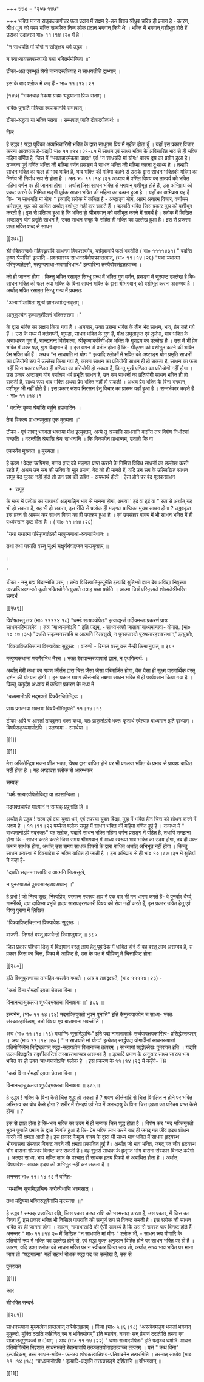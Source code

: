 +++
title = "२५७ १४७"

+++
भक्ति मानस सङ्कल्यागोचर फल प्रदान में सक्षम है-उस विषय श्रीध्रुव चरित्र ही प्रमाण है - कारण, श्रीध्र ुव को परम भक्ति सम्बलित निज लोक प्रदान भगवान् किये थे । भक्ति में भगवान् वशीभूत होते हैं उसका उदाहरण भा० ११।१४।२० में है । 

"न साधयति मां योगो न सांङ्क्षय धर्म उद्धव । 

न स्वाध्यायस्तपस्त्यागो यथा भक्तिर्ममोजिता ॥" 

टीका-अत एवम्भूतं श्रेयो नान्यदस्तीत्याह न साधयतीति द्वाभ्याम् । 

इस के बाद श्लोक में कह हैं - भा० ११।१४।२१ 

(१४७) “भक्तचाह मेकया ग्राह्यः श्रद्धयात्मा प्रियः सताम् । 

भक्तिः पुनाति मन्निष्ठा श्वपाकानपि सम्भवात् । 

टीका-श्रद्धया या भक्ति स्तया । सम्भवात् जाति दोषादपीत्यर्थः ॥ 

फिर 

हे उद्धव ! श्रद्धा पूर्विका अव्यभिचारिणी भक्ति के द्वारा साधुगण प्रिय मैं गृहीत होता हूँ । यहाँ इस प्रकार विचार करना आवश्यक है-यद्यपि भा० ११।१४।२१-८१ में साधन एवं साध्य भक्ति के अविचारित भाव से ही भक्ति महिमा वर्णित है, जिस में "भक्तचाहमेकया ग्राह्यः" एवं "न साधयति मां योगः" वाक्य द्वय का प्रयोग हुआ है। तज्जन्य पूर्व वर्णित भक्ति की महिमा वर्णन प्रसङ्ग में साधन भक्ति की महिमा कहना दुःसाध्य है । तथापि साधन भक्ति का फल ही भाव भक्ति है, भाव भक्ति की महिमा कहने से उसके द्वारा साधन भक्तिकी महिमा का निर्णय भी निर्वाध रूप से होता है । अतः भ० ११।१४।२१ अध्याय में वर्णित विषय का तात्पर्य को भक्ति महिमा वर्णन पर ही जानना होगा । अर्थात् जिस साधन भक्ति से भगवान् वशीभूत होते हैं, उस अभिप्राय को प्रकट करने के निमित्त भङ्गी पूर्वक साधन भक्ति की महिमा का कथन हुआ है । यहाँ का अभिप्राय यह है कि- “न साधयति मां योगः " इत्यादि श्लोक में कथित है - अष्टाङ्ग योग, आत्म अनात्म विचार, वर्णाश्रम धर्मसमूह, मुझ को साधित अर्थात् वशीभूत नहीं कर सकते हैं । बलवति भक्ति जिस प्रकार मुझ को वशीभून करती है। इस से प्रतिपन्न हुआ है कि भक्ति हो श्रीभगवान् को वशीभूत करने में समर्थ है। श्लोक में लिखित अष्टाङ्ग योग प्रभृति साधन है, उक्त साधन समूह के सहित ही भक्ति का उल्लेख हुआ है। इस से प्रकरण प्राप्त भक्ति शब्द से साधन 

[[२७८]] 

श्रीभक्तिसन्दर्भः महिमद्वारापि साधनम हिमपरत्वमेव, यत्रेदृशमपि फलं भवतीति ( भा० ११११४३१) " वदन्ति कृष्ण श्रेयांसि" इत्यादि - प्रश्नमारभ्य साधनस्यैवोपक्रान्तत्वात्, (भा० ११।१४।२६) "यथा यथात्मा परिमृज्यतेऽसौ, मत्पुण्यगाथा-श्रवणाभिधानः" इत्यादिना तस्यैवोपसंहृतत्वाच्च । 

को ही जानना होगा। किन्तु भक्ति रसामृत सिन्धु ग्रन्थ में भक्ति गुण वर्णन, प्रसङ्ग में सुस्पष्ट उल्लेख है कि-साधन भक्ति की फल रूपा भक्ति के बिना साधन भक्ति के द्वारा श्रीभगवान् को वशीभूत करना असम्भव है । अर्थात् भक्ति रसामृत सिन्धु गन्थ में प्रथमतः 

"अन्याभिलाषिता शून्यं ज्ञानकर्माद्यनावृतम् । 

आनुकूल्येन कृष्णानुशीलनं भक्तिरुत्तमा ।" 

के द्वारा भक्ति का लक्षण किया गया है । अनन्तर, उक्त उत्तमा भक्ति के तीन भेद साधन, भाव, प्रेम कहे गये हैं । उस के मध्य में क्लेशघ्नी, शुभद्रा, साधन भक्ति के गुण हैं, मोक्ष लघुताकृत एवं दुर्लभा, भाव भक्ति के असाधारण गुण हैं, सान्द्रानन्द विशेषात्मा, श्रीकृष्णाकर्षिणी-प्रेम भक्ति के गुणद्वय का उल्लेख है । उस में भी प्रेम भक्ति में उक्त षड़, गुण विद्यमान है । इस वणन से प्रतीत होता है कि- श्रीकृष्ण को वशीभूत करने की शक्ति प्रेम भक्ति की हैं। अथच "न साधयति मां योगः " इत्यादि श्लोकों में भक्ति को अष्टाङ्ग योग प्रभृति साधनों का प्रतियोगी रूप में उल्लेख किया गया है, कारण साधन का प्रतियोगी साधन ही हो सकता है, साधन का फल नहीं जिस प्रकार पण्डित ही पण्डित का प्रतियोगी हो सकता है, किन्तु मूर्ख पण्डित का प्रतियोगी नहीं होगा । उस प्रकार अष्टाङ्ग योग वर्णाश्रम धर्म प्रभृति साधन है, उन सब साधनों का प्रतियोगी साधन भक्ति ही हो सकती है, साध्य रूपा भाव भक्ति अथवा प्रेम भक्ति नहीं हो सकती । अथच प्रेम भक्ति के विना भगवान् वशीभूत भी नहीं होते हैं। इस प्रकार संशय निरसन हेतु विचार का प्रारम्भ यहाँ हुआ है । सन्दर्भकार कहते हैं - भा० ११।१४।१ 

" वदन्ति कृष्ण श्रेयांसि बहूनि ब्रह्मवादिनः । 

तेषां विकल्प प्राधान्यमुताह एक मुख्यता ॥" 

टीका - एवं तावद् भगवता भक्तया मोक्ष इत्युक्तम्, अन्ये तु अन्यानि साधनानि वदन्ति तत्र विशेष निर्धारणां गच्छति । वदन्तीति श्रेयांसि श्रेयः साधनानि । कि विकल्पेन प्राधान्यम्, उताहो कि वा 

एकस्यैव मुख्यता ॥ मुख्यता ॥ 

हे कृष्ण ! वेदज्ञ ऋषिगण, मानव वृन्द को मङ्गल प्राप्त कराने के निमित्त विविध साधनों का उल्लेख करते रहते हैं, अथच उन सब की उक्ति के मूल प्रमाण, वेद को ही मानते हैं, यदि उन सब के उल्लिखित साधन समूह वेद मूलक नहीं होते तो उन सब की उक्ति - अयथार्थ होती। ऐसा होने पर वेद मूलकसाधन 

- समूह 

के मध्य में प्रत्येक का याथार्थ्य अङ्गाङ्गि भाव से मानना होगा, अथवा ' इदं वा इदं वा " रूप से अर्थात् यह भी हो सकता है, यह भी हो सकता, इस रीति से प्रत्येक ही मङ्गल प्राप्तिका मुख्य साधन होगा ? उद्धवकृत इस प्रश्न से आरम्भ कर साधन विषय का ही उपक्रम हुआ है । एवं उपसंहार वाक्य में भी साधन भक्ति में ही पर्थ्यवसान दृष्ट होता है । ( भा० ११।१४।२६) 

"यथा यथात्मा परिमृज्यतेऽसौ मत्पुण्यगाथा-श्रवणाभिधानः । 

तथा तथा पश्यति वस्तु सूक्ष्मं चक्षुर्यथैवाज्ञ्जन सम्प्रयुक्तम् ॥ 

। 

" 

टीका - ननु ब्रह्म विदाप्नोति परम् । तमेव विदित्वातिमृत्युमेति इत्यादि श्रुतिभ्यो ज्ञान देव अविद्या निवृत्त्या त्वत्प्राप्तिरवगम्यते कुतो भक्तियोगेनेत्युच्यते तत्राह यथा यथेति । आत्मा चिसं परिमृज्यते शोध्यतेश्रीभक्ति सन्दर्भः 

[[२७९]]

विशेषतस्तु तत्र (भा० ११११४ १८) "धर्म्मः सत्यदयोपेतः" इत्याद्यन्तं तदीयमन्तः प्रकरणं प्रायः साधनमहिमपरमेव । तत्र "बाध्यमानोऽपि " इति पद्यम्, - साध्यभक्तौ जातायां बाध्यमानत्वा- योगात्. (भा० १० ८७।३५) "दधति सकृन्मनस्त्वयि य आत्मनि नित्यसुखे, न पुनरुपासते पुरुषसारहरावसथान्" इत्युक्तेः, 

"विषयाविष्टचित्तानां विष्ण्वावेशः सुदूरतः । वारुणी - दिग्गतं वस्तु व्रज नैन्द्री किमाप्नुयात् ॥ ३८५ 

मत्पुष्यकथानां श्रवणैरभिध नैश्च । भक्त रेवावान्तरव्यापारो ज्ञानं, न पृथगित्यर्थः । 

अर्थात् मेरी कथा का श्रवण कीर्तन द्वारा चित्त जैसा जैसा परिमार्जित होगा, वैस वैसा ही सूक्ष्म पारमार्थिक वस्तु दर्शन की योग्यता होगी । इस प्रकार श्रवण कीर्त्तनादि लक्षणा साधन भक्ति में ही पर्य्यवसान किया गया है । किन्तु चतुर्दश अध्याय में कथित प्रकरण के मध्य में 

"बध्यमानोऽपि मद्भक्तो विषयैरजितेन्द्रियः । 

प्रायः प्रगल्भया भक्तया विषयैर्नाभिभूयते” ११।१४।१८ 

टीका-अपि च आस्तां तावदुत्तम भक्त कथा, यतः प्राकृतोऽपि भक्तः कृतार्थ एवेत्याह बाध्यमान इति द्वाभ्याम् । विषयैराकृष्यमाणोऽपि । प्रलग्भया - समर्थया ॥ 

[[1]]

[[1]]

मेरा अजितेन्द्रिय भजन शील भक्त, विषय द्वारा बाधित होने पर भी प्रगलया भक्ति के प्रभाव से प्रायशः बाधित नहीं होता है । यह अष्टादश श्लोक से आरम्भकर 

सम्यक् 

“धर्मः सत्यदयोपेतोविद्या वा तपसान्विता । 

मद्भक्तचापेत मात्मानं न सम्यक् प्रपुनाति हि ॥ 

अर्थात् हे उद्धव ! सत्य एवं दया युक्त धर्म, एवं तपस्या युक्त विद्या, मुझ में भक्ति हीन चित्त को शोधन करने में अक्षम है । ११।११।२२ पर्य्यन्त श्लोक समूह में साधन भक्ति की महिमा वर्णित हुई है । तन्मध्य में " बाध्यमानोऽपि मद्भक्तः" यह श्लोक, यद्यपि साधन भक्ति महिमा वर्णन प्रसङ्ग में पठित है, तथापि समझना होगा कि - साधन करते करते जिस समय श्रीभगवान् में साध्य स्वरूपा भाव भक्ति का उदय होगा, तब ही उक्त कथन सार्थक होगा, अर्थात् उस समय साधक विषयों के द्वारा बाधित अर्थात् अभिभूत नहीं होगा । किन्तु साधन अवस्था में विषयादेश से भक्ति बाधित हो जाती है । इस अभिप्राय से ही भा० १०।८७।३५ में श्रुतियों ने कहा है- 

"दघति सकृन्मनस्त्वयि य आत्मनि नित्यसुखे, 

न पुनरुपासते पुरुषसारहरावसथान् ॥" 

हे प्रभो ! जो नित्य सुख, नित्यप्रिय, परमात्म स्वरूप आप में एक वार भी मन धारण करते हैं- वे पुनर्वार धैर्य्य, गाम्भीर्य्य, दया दाक्षिण्य प्रभृति हृदय सारापहरणकारी विषय की सेवा नहीं करते हैं, इस प्रकार उक्ति हेतु एवं विष्णु पुराण में लिखित 

"विषयाविष्टचित्तानां विष्ण्वावेशः सुदूरतः । 

वारुणी- दिग्गतं वस्तु व्रजन्नैन्द्रों किमाप्नुयात् ॥ ३८५ 

जिस प्रकार पश्चिम दिक् में विद्यमान वस्तु लाभ हेतु पूर्वदिक में धावित होने से वह वस्तु लाभ असम्भव है, स प्रकार जिस का चित्त, विषय में आविष्ट है, उस के पक्ष में श्रीविष्णु में चित्ताविष्ट होना 

[[२८०]] 



इति विष्णुपुराणाच्च तन्महिम-परत्वेन गम्यते । अत्र व तावद्वक्ष्यते, (भा० ११११४।२३) - 

"कथं विना रोमहर्षं द्रवता चेतसा विना । 

विनानन्दाश्रुकलया शुध्येद्भक्तचा विनाशयः ॥" ३८६ ॥ 

इत्यनेन, (भा० ११ १४।२४) मद्भक्तियुक्तो भुवनं पुनाति" इति कैमुत्यवाक्येन च साध्य- भक्तः संस्कारहारित्वम्, ततो विषया एव बाध्यमाना भवन्तीति । 

अथ (भा० ११।१४।१६) यथाग्निः सुसमिद्धाचिः" इति पद्य नामाभासादेः सर्व्वपापक्षयकारित्व- प्रसिद्धेस्तत्परम् । अथ (भा० ११।१४।२० ) " न साधयति मां योगः" इत्येतत् सार्द्धपद्य योगादीनां साधनरूपाणां प्रतियोगित्वेन निद्दिष्टत्वात् श्रद्धा-सहायत्वेन विधानाच्च तत्परम् । साध्यायां श्रद्धोल्लेखः पुनरुक्त इति । यद्यपि फलभक्तिद्वारैव तद्वशीकारित्वं तस्यास्तथाप्यत्र असम्भव है । इत्यादि प्रमाण के अनुसार साध्य स्वरूप भाव भक्ति पर ही उक्त 'बाध्यमानोऽपि' श्लोक है । इस प्रकरण के ११।१४।२३ में कहेंगे- TR 

"कथं विना रोमहर्षं द्रवता चेतसा विना । 

विनानन्दाचुकलया शुध्येद्भक्तचा विनाशयः ॥ ३८६॥ 

हे उद्धव ! भक्ति के विना कैसे चित्त शुद्ध हो सकता है ? श्रवण कीर्त्तनादि से चित्त विगलित न होने पर भक्ति अस्तित्व का बोध कैसे होगा ? शरीर में रोमहर्ष एवं नेत्र में अनन्दाश्रु के विना चित्त द्रवता का परिचय प्राप्त कैसे होगा ॥ ? 

इस से ज्ञात होता है कि-भाव भक्ति का उदय में ही सम्यक् चित्त शुद्ध होता है । विशेष कर "मद् भक्तियुक्तो भुवनं पुणाति प्रमाण के द्वारा निर्णीत हुआ है कि- प्रेम भक्ति लाभ करने बाद ही जगद् गत जीव हृदय शोधन करने की क्षमता आती है। इस प्रकार कैमुत्य वाक्य के द्वारा भी साध्य भाव भक्ति में साधक हृदयस्थ भोगवासना संस्कार विनष्ट करने की क्षमता प्रकाशित हुई है। अर्थात् जो भाव भक्ति, जगद् गत जीव हृदयस्थ भोग वासना संस्कार विनष्ट कर सकती है। वह सुतरां साधक के हृद्गत भोग वासना संस्कार विनष्ट करेगो । अतएव साध्य, भाव भक्ति लाभ के पश्चात् ही साधक हृदय विषयों से अबाधित होता है । अर्थात् विषयावेश- साधक हृदय को अभिभूत नहीं कर सकता है । 

अनन्तर भा० ११।१४ १६ में वर्णित- 

"यथाग्नि सुसमिद्धाचिचः करोत्येधांसि भस्मसात् । 

तथा मद्विषया भक्तिरुद्धवैनांसि कृत्स्नशः ॥" 

हे उद्धव ! सम्यक् प्रज्वलित वह्नि, जिस प्रकार काष्ठ राशि को भस्मसात् करता है, उस प्रकार, मैं जिस का विषय हूँ, इस प्रकार भक्ति भी निखिल पापराशि को सम्पूर्ण रूप से विनष्ट करती है। इस श्लोक की साधन भक्ति पर ही जानना होगा । कारण, नामाभासादि की ऐसी सामथ्यं है कि उस से समस्त पाप विनष्ट होते हैं। अनन्तर " भा० ११।१४ २० में लिखित "न साधयति मां योगः " श्लोक भी, - साधन रूप योगादि के प्रतियोगी रूप में भक्ति का उल्लेख होने से, एवं श्रद्धा युक्त अनुष्ठान विहित होने पर साधन भक्ति पर ही है । कारण, यदि उक्त श्लोक को साधन भक्ति पर न स्वीकार किया जाय तो, अर्थात् साध्य भाव भक्ति पर माना जाय तो “श्रद्धयात्मा" यहाँ सहार्थ बोधक श्रद्धा पद का उल्लेख है, उस से 

पुनरुक्त 

[[1]]

कार 

श्रीभक्ति सन्दर्भः 

[[२८१]]

साधनरूपाया मुख्यत्वेन प्राप्तत्वात् तत्रैवोदाहृतम् । किंवा (भा० ५।६।१८) "अस्त्वेवमङ्ग भजतां भगवान् मुकुन्दो, मुक्ति ददाति कर्हिचित् स्म न भक्तियोगम्” इति न्यायेन, नावशः सन् प्रेमाणं ददातीति तस्या एव साक्षात्तद्गुणकत्वं ज्ञ ेयम् । अथ (भा० ११ १४।२२) " धम्मः सत्यदयोपेतः" इति पद्यञ्च धर्मादि-साधन प्रतियोगित्वेन निद्दशात् साधनभक्ते रेवान्यत्रापि तत्फलतयोदाहृतत्वाच्च तत्परम् । यत्तं " कथं विना" इत्यादिकम्, तच्च साधन-भक्ति- फलस्य शोधकत्वातिशय-प्रतिपादनेन तत्परमिति । तस्मात् साध्वेव (भा० ११।१४।१८) "बाध्यमानोऽपि " इत्यादि-पद्यानि तत्तत्प्रसङ्गे दर्शितानि ॥ श्रीभगवान् ॥ 

[[11]]
